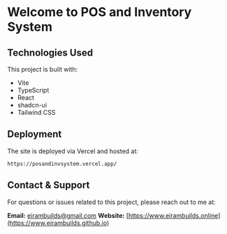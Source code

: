 # Welcome to POS and Inventory System

## Technologies Used

This project is built with:

* Vite
* TypeScript
* React
* shadcn-ui
* Tailwind CSS

## Deployment

The site is deployed via Vercel and hosted at:

```
https://posandinvsystem.vercel.app/
```

## Contact & Support

For questions or issues related to this project, please reach out to me at:

**Email:** [eirambuilds@gmail.com](mailto:eirambuilds@gmail.com)
**Website:** [https://www.eirambuilds.online](https://www.eirambuilds.github.io)